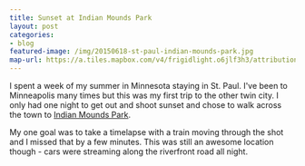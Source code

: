 ```yaml
---
title: Sunset at Indian Mounds Park
layout: post
categories:
- blog
featured-image: /img/20150618-st-paul-indian-mounds-park.jpg
map-url: https://a.tiles.mapbox.com/v4/frigidlight.o6jlf3h3/attribution,zoompan.html?access_token=pk.eyJ1IjoiZnJpZ2lkbGlnaHQiLCJhIjoiczg4X2VuYyJ9.yMtOhBeGB6hsQ5PogQT-_A#12/44.951/-93.07
---
```

I spent a week of my summer in Minnesota staying in St. Paul. I've been to Minneapolis many times but this was my first trip to the other twin city. I only had one night to get out and shoot sunset and chose to walk across the town to <a href="http://www.stpaul.gov/facilities.aspx?page=detail&RID=53">Indian Mounds Park</a>.

My one goal was to take a timelapse with a train moving through the shot and I missed that by a few minutes. This was still an awesome location though - cars were streaming along the riverfront road all night.
